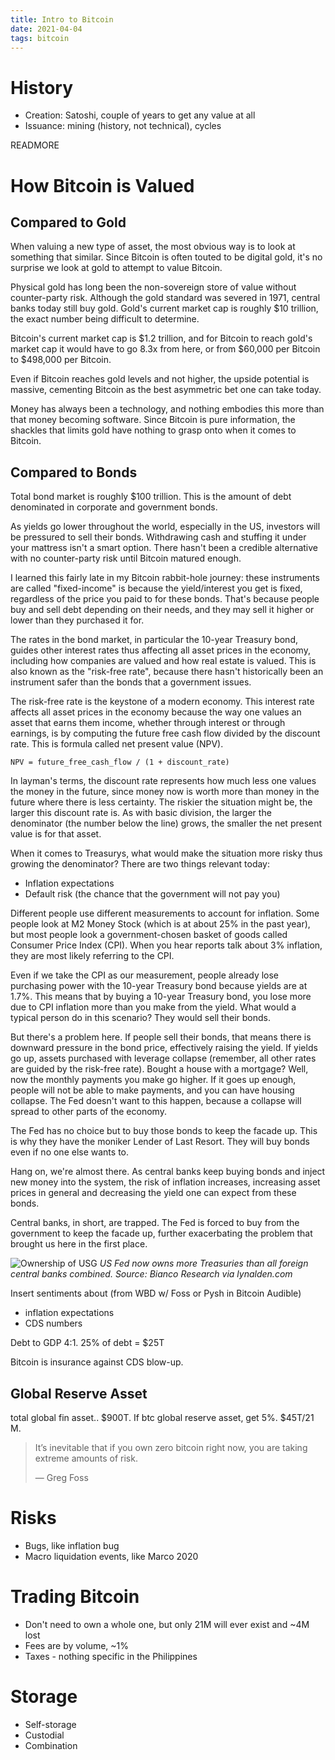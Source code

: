 ```yaml
---
title: Intro to Bitcoin
date: 2021-04-04
tags: bitcoin
---
```


# History

- Creation: Satoshi, couple of years to get any value at all
- Issuance: mining (history, not technical), cycles

READMORE

# How Bitcoin is Valued
## Compared to Gold
When valuing a new type of asset, the most obvious way is to look at something that similar. Since Bitcoin is often touted to be digital gold, it's no surprise we look at gold to attempt to value Bitcoin.

Physical gold has long been the non-sovereign store of value without counter-party risk. Although the gold standard was severed in 1971, central banks today still buy gold. Gold's current market cap is roughly $10 trillion, the exact number being difficult to determine.

Bitcoin's current market cap is $1.2 trillion, and for Bitcoin to reach gold's market cap it would have to go 8.3x from here, or from $60,000 per Bitcoin to $498,000 per Bitcoin.

Even if Bitcoin reaches gold levels and not higher, the upside potential is massive, cementing Bitcoin as the best asymmetric bet one can take today.

Money has always been a technology, and nothing embodies this more than that money becoming software. Since Bitcoin is pure information, the shackles that limits gold have nothing to grasp onto when it comes to Bitcoin.

## Compared to Bonds
Total bond market is roughly $100 trillion. This is the amount of debt denominated in corporate and government bonds.

As yields go lower throughout the world, especially in the US, investors will be pressured to sell their bonds. Withdrawing cash and stuffing it under your mattress isn't a smart option. There hasn't been a credible alternative with no counter-party risk until Bitcoin matured enough.

I learned this fairly late in my Bitcoin rabbit-hole journey: these instruments are called "fixed-income" is because the yield/interest you get is fixed, regardless of the price you paid to for these bonds. That's because people buy and sell debt depending on their needs, and they may sell it higher or lower than they purchased it for.

The rates in the bond market, in particular the 10-year Treasury bond, guides other interest rates thus affecting all asset prices in the economy, including how companies are valued and how real estate is valued. This is also known as the "risk-free rate", because there hasn't historically been an instrument safer than the bonds that a government issues.

The risk-free rate is the keystone of a modern economy. This interest rate affects all asset prices in the economy because the way one values an asset that earns them income, whether through interest or through earnings, is by computing the future free cash flow divided by the discount rate. This is formula called net present value (NPV).

```
NPV = future_free_cash_flow / (1 + discount_rate)
```

In layman's terms, the discount rate represents how much less one values the money in the future, since money now is worth more than money in the future where there is less certainty. The riskier the situation might be, the larger this discount rate is. As with basic division, the larger the denominator (the number below the line) grows, the smaller the net present value is for that asset.

When it comes to Treasurys, what would make the situation more risky thus growing the denominator? There are two things relevant today:

- Inflation expectations
- Default risk (the chance that the government will not pay you)

Different people use different measurements to account for inflation. Some people look at M2 Money Stock (which is at about 25% in the past year), but most people look a government-chosen basket of goods called Consumer Price Index (CPI). When you hear reports talk about 3% inflation, they are most likely referring to the CPI.

Even if we take the CPI as our measurement, people already lose purchasing power with the 10-year Treasury bond because yields are at 1.7%. This means that by buying a 10-year Treasury bond, you lose more due to CPI inflation more than you make from the yield. What would a typical person do in this scenario? They would sell their bonds.

But there's a problem here. If people sell their bonds, that means there is downward pressure in the bond price, effectively raising the yield. If yields go up, assets purchased with leverage collapse (remember, all other rates are guided by the risk-free rate). Bought a house with a mortgage? Well, now the monthly payments you make go higher. If it goes up enough, people will not be able to make payments, and you can have housing collapse. The Fed doesn't want to this happen, because a collapse will spread to other parts of the economy.

The Fed has no choice but to buy those bonds to keep the facade up. This is why they have the moniker Lender of Last Resort. They will buy bonds even if no one else wants to.

Hang on, we're almost there. As central banks keep buying bonds and inject new money into the system, the risk of inflation increases, increasing asset prices in general and decreasing the yield one can expect from these bonds.

Central banks, in short, are trapped. The Fed is forced to buy from the government to keep the facade up, further exacerbating the problem that brought us here in the first place.

![Ownership of USG](https://www.lynalden.com/wp-content/uploads/dollar-crisis-fed-vs-foreign-cb.jpg)
_US Fed now owns more Treasuries than all foreign central banks combined. Source: Bianco Research via lynalden.com_

Insert sentiments about (from WBD w/ Foss or Pysh in Bitcoin Audible)
- inflation expectations
- CDS numbers

Debt to GDP 4:1.
25% of debt = $25T

Bitcoin is insurance against CDS blow-up.

## Global Reserve Asset
total global fin asset.. $900T. If btc global reserve asset, get 5%. $45T/21 M.

> It’s inevitable that if you own zero bitcoin right now, you are taking extreme amounts of risk.
>
> — Greg Foss

# Risks

- Bugs, like inflation bug
- Macro liquidation events, like Marco 2020

# Trading Bitcoin

- Don't need to own a whole one, but only 21M will ever exist and ~4M lost
- Fees are by volume, ~1%
- Taxes - nothing specific in the Philippines

# Storage

- Self-storage
- Custodial
- Combination
